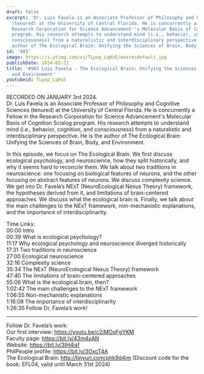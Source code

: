```yaml
---
draft: false
excerpt: 'Dr. Luis Favela is an Associate Professor of Philosophy and Cognitive Sciences
  (tenured) at the University of Central Florida. He is concurrently a Fellow in the
  Research Corporation for Science Advancement''s Molecular Basis of Cognition Scialog
  program. His research attempts to understand mind (i.e., behavior, cognition, and
  consciousness) from a naturalistic and interdisciplinary perspective. He is the
  author of The Ecological Brain: Unifying the Sciences of Brain, Body, and Environment.'
id: '903'
image: https://i.ytimg.com/vi/TLpop_LqHsE/maxresdefault.jpg
publishDate: 2024-02-22
title: '#903 Luis Favela - The Ecological Brain: Unifying the Sciences of Brain, Body,
  and Environment'
youtubeid: TLpop_LqHsE
---
```

RECORDED ON JANUARY 3rd 2024.  
Dr. Luis Favela is an Associate Professor of Philosophy and Cognitive Sciences (tenured) at the University of Central Florida. He is concurrently a Fellow in the Research Corporation for Science Advancement's Molecular Basis of Cognition Scialog program. His research attempts to understand mind (i.e., behavior, cognition, and consciousness) from a naturalistic and interdisciplinary perspective. He is the author of The Ecological Brain: Unifying the Sciences of Brain, Body, and Environment.

In this episode, we focus on The Ecological Brain. We first discuss ecological psychology, and neuroscience, how they split historically, and why it seems hard to reconcile them. We talk about two traditions in neuroscience: one focusing on biological features of neurons, and the other focusing on abstract features of neurons. We discuss complexity science. We get into Dr. Favela’s NExT (NeuroEcological Nexus Theory) framework, the hypotheses derived from it, and limitations of brain-centered approaches. We discuss what the ecological brain is. Finally, we talk about the main challenges to the NExT framework, non-mechanistic explanations, and the importance of interdisciplinarity.

Time Links:  
00:00  Intro  
00:39  What is ecological psychology?  
11:17  Why ecological psychology and neuroscience diverged historically  
17:31  Two traditions in neuroscience  
27:00  Ecological neuroscience  
32:16  Complexity science  
35:34  The NExT (NeuroEcological Nexus Theory) framework  
47:40  The limitations of brain-centered approaches  
55:06  What is the ecological brain, then?  
1:02:42  The main challenges to the NExT framework  
1:06:55  Non-mechanistic explanations  
1:16:08  The importance of interdisciplinarity  
1:26:35  Follow Dr. Favela’s work!

---

Follow Dr. Favela’s work:  
Our first interview: https://youtu.be/c2iMOqFgYKM  
Faculty page: https://bit.ly/43m4xAN  
Website: https://bit.ly/3IH4isf  
PhilPeople profile: https://bit.ly/3OxcT4A  
The Ecological Brain: http://tinyurl.com/phk9d4jm (Discount code for the book: EFL04, valid until March 31st 2024)
